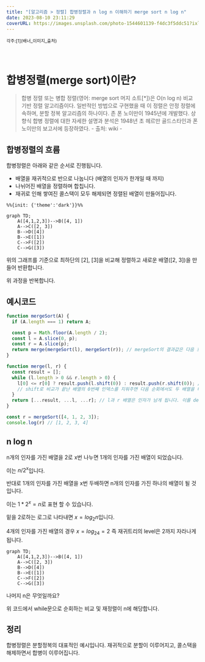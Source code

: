 ```yaml
---
title: "[알고리즘 > 정렬] 합병정렬과 n log n 이해하기 merge sort n log n"
date: 2023-08-10 23:11:29
coverURL: https://images.unsplash.com/photo-1544601139-f4dc3f5ddc51?ixlib=rb-4.0.3&ixid=M3wxMjA3fDB8MHxwaG90by1wYWdlfHx8fGVufDB8fHx8fA%3D%3D&auto=format&fit=crop&w=1770&q=80
---
```

<sup>
	각주:[1](배너_이미지_출처)
</sup>
<br />
<br />
<br />

# 합병정렬(merge sort)이란?

> 합병 정렬 또는 병합 정렬(영어: merge sort 머지 소트[*])은 O(n log n) 비교 기반 정렬 알고리즘이다. 일반적인 방법으로 구현했을 때 이 정렬은 안정 정렬에 속하며, 분할 정복 알고리즘의 하나이다. 존 폰 노이만이 1945년에 개발했다. 상향식 합병 정렬에 대한 자세한 설명과 분석은 1948년 초 헤르만 골드스타인과 폰 노이만의 보고서에 등장하였다. - 출처: wiki -

## 합병정렬의 흐름

합병정렬은 아래와 같은 순서로 진행됩니다.

- 배열을 재귀적으로 반으로 나눕니다 (배열의 인자가 한개일 때 까지)
- 나뉘어진 배열을 정렬하며 합칩니다.
- 재귀로 인해 쌓여진 콜스택이 모두 해제되면 정렬된 배열이 만들어집니다.

```mermaid
%%{init: {'theme':'dark'}}%%

graph TD;
    A([4,1,2,3])-->B([4, 1])
    A-->C([2, 3])
    B-->D([4])
    B-->E([1])
    C-->F([2])
    C-->G([3])
```
위의 그래프를 기준으로 최하단의 [2], [3]을 비교해 정렬하고
새로운 배열([2, 3])을 만들어 반환합니다.

위 과정을 반복합니다.

## 예시코드

```js
function mergeSort(A) {
  if (A.length === 1) return A;

  const p = Math.floor(A.length / 2);
  const l = A.slice(0, p);
  const r = A.slice(p);
  return merge(mergeSort(l), mergeSort(r)); // mergeSort의 결과값은 다음 호출될 콜스택의 l과 r의 인자로 사용됩니다.
}

function merge(l, r) {
  const result = [];
  while (l.length > 0 && r.length > 0) {
    l[0] <= r[0] ? result.push(l.shift(0)) : result.push(r.shift(0)); // l, r 두 배열의 0번째 인자를 서로 비교하면서 result 배열에 담아줍니다.
	// shift로 비교가 끝난 배열의 0번째 인덱스를 지워주면 다음 순회에서도 두 배열을 비교할 수 있습니다.
  }
  return [...result, ...l, ...r]; // l과 r 배열은 인자가 남게 됩니다. 이를 destructuring해주어 정리해줍니다.
}

const r = mergeSort([4, 1, 2, 3]);
console.log(r) // [1, 2, 3, 4]
```

## n log n

n개의 인자를 가진 배열을 2로 x번 나누면 1개의 인자를 가진 배열이 되었습니다.

이는 $n/2^x$입니다.

반대로 1개의 인자를 가진 배열을 x번 두배하면 n개의 인자를 가진 하나의 배열이 될 것입니다.

이는 $1 * 2^x=n$로 표현 할 수 있습니다. 

밑을 2로하는 로그로 나타내면
$x=log_2n$입니다.

4개의 인자를 가진 배열의 경우 $x=log_24 = 2$ 즉 재귀트리의 level은 2까지 자라나게 됩니다.

```mermaid
graph TD;
    A([4,1,2,3])-->B([4, 1])
    A-->C([2, 3])
    B-->D([4])
    B-->E([1])
    C-->F([2])
    C-->G([3])
```

나머지 n은 무엇일까요?

위 코드에서 while문으로 순회하는 비교 및 재정렬이 n에 해당합니다.

## 정리

합병정렬은 분할정복의 대표적인 예시입니다.
재귀적으로 분할이 이루어지고,
콜스택을 해제하면서 합병이 이루어집니다.

